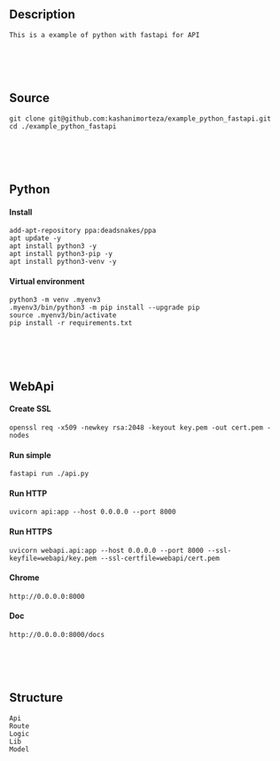 <!---------------------------------------[Description]-->
## Description
    This is a example of python with fastapi for API



<!---------------------------------------[Install]-->
<br><br><br>

## Source 
    git clone git@github.com:kashanimorteza/example_python_fastapi.git
    cd ./example_python_fastapi



<!---------------------------------------[Python]-->
<br><br><br>

## Python

#### Install
    add-apt-repository ppa:deadsnakes/ppa
	apt update -y
	apt install python3 -y
	apt install python3-pip -y
	apt install python3-venv -y

#### Virtual environment 
	python3 -m venv .myenv3
	.myenv3/bin/python3 -m pip install --upgrade pip
	source .myenv3/bin/activate
	pip install -r requirements.txt



<!---------------------------------------[WebApi]-->
<br><br><br>

## WebApi

#### Create SSL
    openssl req -x509 -newkey rsa:2048 -keyout key.pem -out cert.pem -nodes

#### Run simple
	fastapi run ./api.py

#### Run HTTP
    uvicorn api:app --host 0.0.0.0 --port 8000

#### Run HTTPS
    uvicorn webapi.api:app --host 0.0.0.0 --port 8000 --ssl-keyfile=webapi/key.pem --ssl-certfile=webapi/cert.pem

#### Chrome
	http://0.0.0.0:8000

#### Doc
	http://0.0.0.0:8000/docs

<!---------------------------------------[Structure]-->
<br><br><br>

## Structure

	Api
	Route
	Logic
	Lib
	Model
